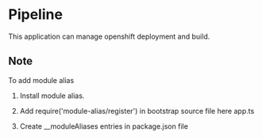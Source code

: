 # Pipeline

This application can manage openshift deployment and build.

## Note

To add module alias

1. Install module alias.

2. Add require('module-alias/register') in bootstrap source file here app.ts

3. Create __moduleAliases entries in package.json file
